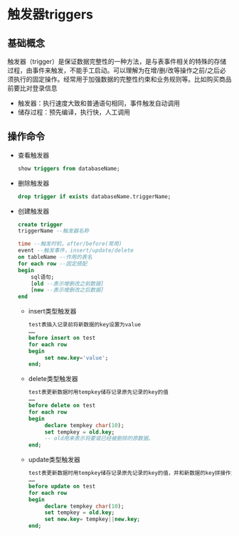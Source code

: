 # 触发器triggers

## 基础概念

触发器（trigger）是保证数据完整性的一种方法，是与表事件相关的特殊的存储过程，由事件来触发，不能手工启动。可以理解为在增/删/改等操作之前/之后必须执行的固定操作。经常用于加强数据的完整性约束和业务规则等。比如购买商品前要比对登录信息

-   触发器：执行速度大致和普通语句相同，事件触发自动调用
-   储存过程：预先编译，执行快，人工调用

## 操作命令

-   查看触发器

    ```sql
    show triggers from databaseName;
    ```

-   删除触发器

    ```sql
    drop trigger if exists databaseName.triggerName;  
    ```

-   创建触发器

    ```sql
    create trigger 
    triggerName --触发器名称
    
    time --触发时机，after/before(常用)
    event --触发事件，insert/update/delete
    on tableName --作用的表名
    for each row --固定搭配
    begin  
        sql语句;
        [old --表示增删改之前数据]
        [new --表示增删改之后数据]
    end
    ```

    -   insert类型触发器

        ```sql
        test表插入记录前将新数据的key设置为value
        ……
        before insert on test
        for each row
        begin
             set new.key='value';    
        end;
        ```

    -   delete类型触发器

        ```sql
        test表更新数据时用tempkey储存记录原先记录的key的值
        ……
        before delete on test
        for each row
        begin
             declare tempkey char(10);
             set tempkey = old.key;    
             -- old用来表示将要或已经被删除的原数据。
        end;
        ```

    -   update类型触发器

        ```sql
        test表更新数据时用tempkey储存记录原先记录的key的值，并和新数据的key拼接作为新的key值执行更新
        ……
        before update on test
        for each row
        begin
             declare tempkey char(10);
             set tempkey = old.key;     
             set new.key= tempkey||new.key; 
        end;
        ```